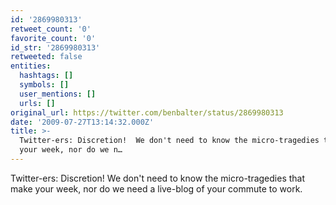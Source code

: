 ```yaml
---
id: '2869980313'
retweet_count: '0'
favorite_count: '0'
id_str: '2869980313'
retweeted: false
entities:
  hashtags: []
  symbols: []
  user_mentions: []
  urls: []
original_url: https://twitter.com/benbalter/status/2869980313
date: '2009-07-27T13:14:32.000Z'
title: >-
  Twitter-ers: Discretion!  We don't need to know the micro-tragedies that make
  your week, nor do we n…
---
```


Twitter-ers: Discretion!  We don't need to know the micro-tragedies that make your week, nor do we need a live-blog of your commute to work.